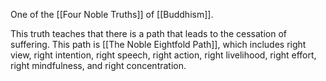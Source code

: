 One of the [[Four Noble Truths]] of [[Buddhism]].

This truth teaches that there is a path that leads to the cessation of suffering. This path is [[The Noble Eightfold Path]], which includes right view, right intention, right speech, right action, right livelihood, right effort, right mindfulness, and right concentration.
